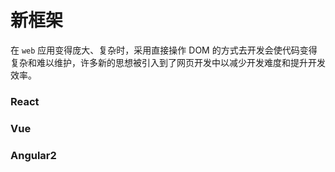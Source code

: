# 新框架

在 `web` 应用变得庞大、复杂时，采用直接操作 DOM 的方式去开发会使代码变得复杂和难以维护，许多新的思想被引入到了网页开发中以减少开发难度和提升开发效率。

### React



### Vue



### Angular2